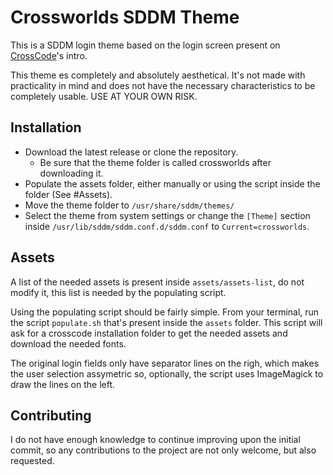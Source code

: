 # Crossworlds SDDM Theme
This is a SDDM login theme based on the login screen present on [CrossCode](https://www.cross-code.com/)'s intro.

This theme es completely and absolutely aesthetical. It's not made with practicality in mind and does not have the necessary characteristics to be completely usable. USE AT YOUR OWN RISK.

## Installation
- Download the latest release or clone the repository.
    - Be sure that the theme folder is called crossworlds after downloading it.
- Populate the assets folder, either manually or using the script inside the folder (See #Assets).
- Move the theme folder to `/usr/share/sddm/themes/`
- Select the theme from system settings or change the `[Theme]` section inside `/usr/lib/sddm/sddm.conf.d/sddm.conf` to `Current=crossworlds`.

## Assets
A list of the needed assets is present inside `assets/assets-list`, do not modify it, this list is needed by the populating script.

Using the populating script should be fairly simple. From your terminal, run the script `populate.sh` that's present inside the `assets` folder. This script will ask for a crosscode installation folder to get the needed assets and download the needed fonts.

The original login fields only have separator lines on the righ, which makes the user selection assymetric so, optionally, the script uses ImageMagick to draw the lines on the left.

## Contributing
I do not have enough knowledge to continue improving upon the initial commit, so any contributions to the project are not only welcome, but also requested.
